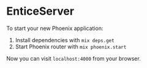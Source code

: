 # EnticeServer

To start your new Phoenix application:

1. Install dependencies with `mix deps.get`
2. Start Phoenix router with `mix phoenix.start`

Now you can visit `localhost:4000` from your browser.
